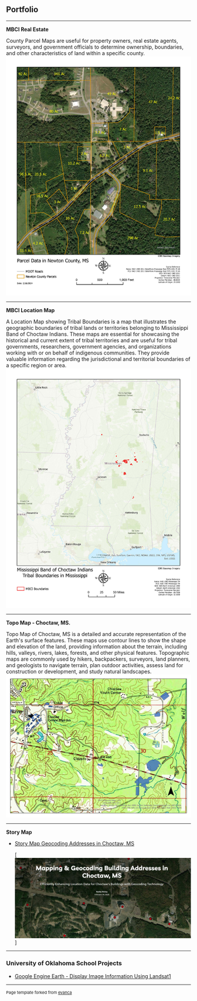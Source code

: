 ## Portfolio

---

**MBCI Real Estate**

County Parcel Maps are useful for property owners, real estate agents, surveyors, and government officials to determine ownership, boundaries, and other characteristics of land within a specific county.
<img src="images/parcel.jpg?raw=true"/>

---

**MBCI Location Map**

A Location Map showing Tribal Boundaries is a map that illustrates the geographic boundaries of tribal lands or territories belonging to Mississippi Band of Choctaw Indians. These maps are essential for showcasing the historical and current extent of tribal territories and are useful for tribal governments, researchers, government agencies, and organizations working with or on behalf of indigenous communities. They provide valuable information regarding the jurisdictional and territorial boundaries of a specific region or area.
<img src="images/MBCI Location Map.jpg?raw=true"/>

---
**Topo Map - Choctaw, MS.**

Topo Map of Choctaw, MS is a detailed and accurate representation of the Earth's surface features. These maps use contour lines to show the shape and elevation of the land, providing information about the terrain, including hills, valleys, rivers, lakes, forests, and other physical features. Topographic maps are commonly used by hikers, backpackers, surveyors, land planners, and geologists to navigate terrain, plan outdoor activities, assess land for construction or development, and study natural landscapes. 
<img src="images/Choctaw.jpg?raw=true"/>

---
**Story Map**
- [Story Map Geocoding Addresses in Choctaw, MS](https://storymaps.arcgis.com/stories/b7ad90c74f0d4426a9640af2917a9f49)
  
  [![GeoCoding Story Map](images/StoryMap.JPG)]


---
### University of Oklahoma School Projects

- [Google Engine Earth - Display Image Information Using Landsat1 ](https://code.earthengine.google.com/f79787f5ae2091bd99f512c2691b2c29)

---
<p style="font-size:11px">Page template forked from <a href="https://github.com/evanca/quick-portfolio">evanca</a></p>
<!-- Remove above link if you don't want to attibute -->
